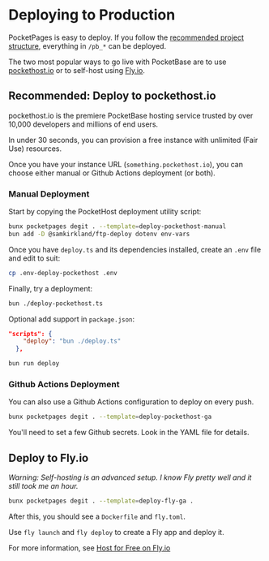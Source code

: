 # Deploying to Production

PocketPages is easy to deploy. If you follow the [recommended project structure](/docs/structure), everything in `/pb_*` can be deployed.

The two most popular ways to go live with PocketBase are to use [pockethost.io](https://pockethost.io) or to self-host using [Fly.io](https://fly.io).

## Recommended: Deploy to pockethost.io

pockethost.io is the premiere PocketBase hosting service trusted by over 10,000 developers and millions of end users.

In under 30 seconds, you can provision a free instance with unlimited (Fair Use) resources.

Once you have your instance URL (`something.pockethost.io`), you can choose either manual or Github Actions deployment (or both).

### Manual Deployment

Start by copying the PocketHost deployment utility script:

```bash
bunx pocketpages degit . --template=deploy-pockethost-manual
bun add -D @samkirkland/ftp-deploy dotenv env-vars
```

Once you have `deploy.ts` and its dependencies installed, create an `.env` file and edit to suit:

```bash
cp .env-deploy-pockethost .env
```

Finally, try a deployment:

```bash
bun ./deploy-pockethost.ts
```

Optional add support in `package.json`:

```json
"scripts": {
    "deploy": "bun ./deploy.ts"
  },
```

```bash
bun run deploy
```

### Github Actions Deployment

You can also use a Github Actions configuration to deploy on every push.

```bash
bunx pocketpages degit . --template=deploy-pockethost-ga
```

You'll need to set a few Github secrets. Look in the YAML file for details.

## Deploy to Fly.io

_Warning: Self-hosting is an advanced setup. I know Fly pretty well and it still took me an hour._

```bash
bunx pocketpages degit . --template=deploy-fly-ga .
```

After this, you should see a `Dockerfile` and `fly.toml`.

Use `fly launch` and `fly deploy` to create a Fly app and deploy it.

For more information, see [Host for Free on Fly.io](https://github.com/pocketbase/pocketbase/discussions/537)
